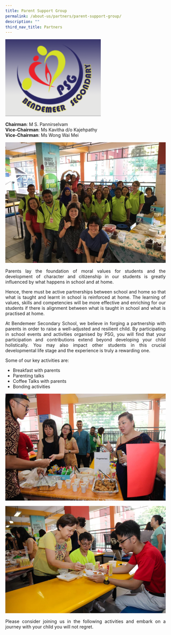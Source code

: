 ```yaml
---
title: Parent Support Group
permalink: /about-us/partners/parent-support-group/
description: ""
third_nav_title: Partners
---
```

<p style="float:Center" >
<img src="/images/Aboutus/PSG1.png" alt="learning" style="width:300px" /></p>

<b>Chairman</b>:		M S. Pannirselvam
<br>
<b>Vice-Chairman</b>:	Ms Kavitha d/o Kajehpathy
<br>
<b>Vice-Chairman</b>:	Ms Wong Wai Mei

![Parent Support Group photo](/images/Aboutus/PSG2.jpg)


<p style="text-align:justify">Parents lay the foundation of moral values for students and the development of character and citizenship in our students is greatly influenced by what happens in school and at home.</p>

<p style="text-align:justify">Hence, there must be active partnerships between school and home so that what is taught and learnt in school is reinforced at home. The learning of values, skills and competencies will be more effective and enriching for our students if there is alignment between what is taught in school and what is practised at home.</p>

<p style="text-align:justify">At Bendemeer Secondary School, we believe in forging a partnership with parents in order to raise a well-adjusted and resilient child. By participating in school events and activities organised by PSG, you will find that your participation and contributions extend beyond developing your child holistically. You may also impact other students in this crucial developmental life stage and the experience is truly a rewarding one.</p>

Some of our key activities are:

* Breakfast with parents
* Parenting talks
* Coffee Talks with parents
* Bonding activities

![Parent Support Group photo](/images/Aboutus/PSG3.jpg)

![Parent Support Group photo](/images/Aboutus/PSG4.jpg)

<p style="text-align:justify">Please consider joining us in the following activities and embark on a journey with your child you will not regret.</p>

<!--
Scan here or use [this link](https://chat.whatsapp.com/GNULdwRsYmI2e22T9XhIeo) to join our WhatsApp chat!


<p style="float:center">
<img src="/images/Aboutus/PSG5.png" alt="PSG Group sign up Code" style="width:300px" /></p>
-->